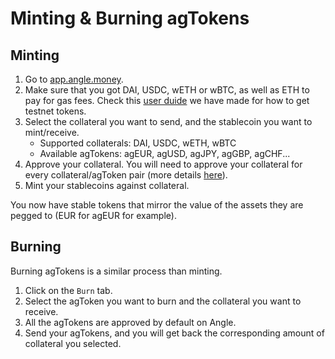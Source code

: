 # Minting & Burning agTokens

## Minting

1. Go to [app.angle.money](https://app.angle.money).
2. Make sure that you got DAI, USDC, wETH or wBTC, as well as ETH to pay for gas fees. Check this [user duide](README.md) we have made for how to get testnet tokens.
3. Select the collateral you want to send, and the stablecoin you want to mint/receive.
   - Supported collaterals: DAI, USDC, wETH, wBTC
   - Available agTokens: agEUR, agUSD, agJPY, agGBP, agCHF...
4. Approve your collateral. You will need to approve your collateral for every collateral/agToken pair (more details [here](app-faq.md)).
5. Mint your stablecoins against collateral.

You now have stable tokens that mirror the value of the assets they are pegged to (EUR for agEUR for example).

## Burning

Burning agTokens is a similar process than minting.

1. Click on the `Burn` tab.
2. Select the agToken you want to burn and the collateral you want to receive.
3. All the agTokens are approved by default on Angle.
4. Send your agTokens, and you will get back the corresponding amount of collateral you selected.
